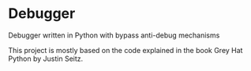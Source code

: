 # Debugger

Debugger written in Python with bypass anti-debug mechanisms

This project is mostly based on the code explained in the book Grey Hat Python by Justin Seitz.
